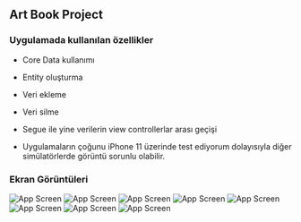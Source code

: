 ## Art Book Project

### Uygulamada kullanılan özellikler

- Core Data kullanımı

- Entity oluşturma

- Veri ekleme

- Veri silme

- Segue ile yine verilerin view controllerlar arası geçişi

- Uygulamaların çoğunu iPhone 11 üzerinde test ediyorum dolayısıyla diğer simülatörlerde görüntü sorunlu olabilir.


### Ekran Görüntüleri

![App Screen](https://github.com/deliaslan/SwiftTutorials/blob/main/ArtBookProject/screenshots/1.png?raw=true)
![App Screen](https://github.com/deliaslan/SwiftTutorials/blob/main/ArtBookProject/screenshots/2.png?raw=true)
![App Screen](https://github.com/deliaslan/SwiftTutorials/blob/main/ArtBookProject/screenshots/3.png?raw=true)
![App Screen](https://github.com/deliaslan/SwiftTutorials/blob/main/ArtBookProject/screenshots/4.png?raw=true)
![App Screen](https://github.com/deliaslan/SwiftTutorials/blob/main/ArtBookProject/screenshots/5.png?raw=true)
![App Screen](https://github.com/deliaslan/SwiftTutorials/blob/main/ArtBookProject/screenshots/6.png?raw=true)
![App Screen](https://github.com/deliaslan/SwiftTutorials/blob/main/ArtBookProject/screenshots/7.png?raw=true)
![App Screen](https://github.com/deliaslan/SwiftTutorials/blob/main/ArtBookProject/screenshots/8.png?raw=true)